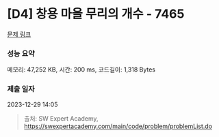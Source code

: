 # [D4] 창용 마을 무리의 개수 - 7465 

[문제 링크](https://swexpertacademy.com/main/code/problem/problemDetail.do?contestProbId=AWngfZVa9XwDFAQU) 

### 성능 요약

메모리: 47,252 KB, 시간: 200 ms, 코드길이: 1,318 Bytes

### 제출 일자

2023-12-29 14:05



> 출처: SW Expert Academy, https://swexpertacademy.com/main/code/problem/problemList.do